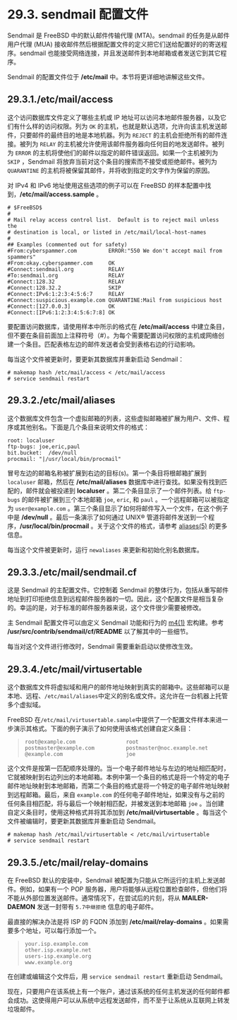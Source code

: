 # 29.3. sendmail 配置文件

Sendmail 是 FreeBSD 中的默认邮件传输代理 (MTA)。sendmail 的任务是从邮件用户代理 (MUA) 接收邮件然后根据配置文件的定义把它们送给配置好的的寄送程序。sendmail 也能接受网络连接，并且发送邮件到本地邮箱或者发送它到其它程序。

Sendmail 的配置文件位于 **/etc/mail** 中。本节将更详细地讲解这些文件。

## 29.3.1./etc/mail/access

这个访问数据库文件定义了哪些主机或 IP 地址可以访问本地邮件服务器，以及它们有什么样的访问权限。列为 `OK` 的主机，也就是默认选项，允许向该主机发送邮件，只要邮件的最终目的地是本地机器。列为 `REJECT` 的主机会拒绝所有的邮件连接。被列为 `RELAY` 的主机被允许使用该邮件服务器向任何目的地发送邮件。被列为 `ERROR` 的主机将使他们的邮件以指定的邮件错误返回。如果一个主机被列为 `SKIP` ，Sendmail 将放弃当前对这个条目的搜索而不接受或拒绝邮件。被列为 `QUARANTINE` 的主机将被保留其邮件，并将收到指定的文字作为保留的原因。

对 IPv4 和 IPv6 地址使用这些选项的例子可以在 FreeBSD 的样本配置中找到，**/etc/mail/access.sample** 。

```
# $FreeBSD$
#
# Mail relay access control list.  Default is to reject mail unless the
# destination is local, or listed in /etc/mail/local-host-names
#
## Examples (commented out for safety)
#From:cyberspammer.com          ERROR:"550 We don't accept mail from spammers"
#From:okay.cyberspammer.com     OK
#Connect:sendmail.org           RELAY
#To:sendmail.org                RELAY
#Connect:128.32                 RELAY
#Connect:128.32.2               SKIP
#Connect:IPv6:1:2:3:4:5:6:7     RELAY
#Connect:suspicious.example.com QUARANTINE:Mail from suspicious host
#Connect:[127.0.0.3]            OK
#Connect:[IPv6:1:2:3:4:5:6:7:8] OK
```

要配置访问数据库，请使用样本中所示的格式在 **/etc/mail/access** 中建立条目，但不要在条目前面加上注释符号（#）。为每个需要配置访问权限的主机或网络创建一个条目。匹配表格左边的邮件发送者会受到表格右边的行动影响。

每当这个文件被更新时，要更新其数据库并重新启动 Sendmail：

```
# makemap hash /etc/mail/access < /etc/mail/access
# service sendmail restart
```

## 29.3.2./etc/mail/aliases

这个数据库文件包含一个虚拟邮箱的列表，这些虚拟邮箱被扩展为用户、文件、程序或其他别名。下面是几个条目来说明文件的格式：

```
root: localuser
ftp-bugs: joe,eric,paul
bit.bucket:  /dev/null
procmail: "|/usr/local/bin/procmail"
```

冒号左边的邮箱名称被扩展到右边的目标(s)。第一个条目将根邮箱扩展到 `localuser` 邮箱，然后在 **/etc/mail/aliases** 数据库中进行查找。如果没有找到匹配的，邮件就会被投递到 **localuser** 。第二个条目显示了一个邮件列表。给 `ftp-bugs` 的邮件被扩展到三个本地邮箱 `joe`, `eric`, 和 `paul` 。一个远程邮箱可以被指定为 `user@example.com` 。第三个条目显示了如何将邮件写入一个文件，在这个例子中是 **/dev/null** 。最后一条演示了如何通过 UNIX® 管道将邮件发送到一个程序，**/usr/local/bin/procmail** 。关于这个文件的格式，请参考 [aliases(5)](https://www.freebsd.org/cgi/man.cgi?query=aliases&sektion=5&format=html) 的更多信息。

每当这个文件被更新时，运行 `newaliases` 来更新和初始化别名数据库。

## 29.3.3./etc/mail/sendmail.cf

这是 Sendmail 的主配置文件。它控制着 Sendmail 的整体行为，包括从重写邮件地址到打印拒绝信息到远程邮件服务器的一切。因此，这个配置文件是相当复杂的。幸运的是，对于标准的邮件服务器来说，这个文件很少需要被修改。

主 Sendmail 配置文件可以由定义 Sendmail 功能和行为的 [m4(1)](https://www.freebsd.org/cgi/man.cgi?query=m4&sektion=1&format=html) 宏构建。参考 **/usr/src/contrib/sendmail/cf/README** 以了解其中的一些细节。

每当对这个文件进行修改时，Sendmail 需要重新启动以使修改生效。

## 29.3.4./etc/mail/virtusertable

这个数据库文件将虚拟域和用户的邮件地址映射到真实的邮箱中。这些邮箱可以是本地、远程、`/etc/mail/aliases`中定义的别名或文件。这允许在一台机器上托管多个虚拟域。

FreeBSD 在`/etc/mail/virtusertable.sample`中提供了一个配置文件样本来进一步演示其格式。下面的例子演示了如何使用该格式创建自定义条目：

> ```
> root@example.com                root
> postmaster@example.com          postmaster@noc.example.net
> @example.com                    joe

这个文件是按第一匹配顺序处理的。当一个电子邮件地址与左边的地址相匹配时，它就被映射到右边列出的本地邮箱。本例中第一个条目的格式是将一个特定的电子邮件地址映射到本地邮箱，而第二个条目的格式是将一个特定的电子邮件地址映射到远程邮箱。最后，来自 `example.com` 的任何电子邮件地址，如果没有与之前的任何条目相匹配，将与最后一个映射相匹配，并被发送到本地邮箱 `joe` 。当创建自定义条目时，使用这种格式并将其添加到 **/etc/mail/virtusertable** 。每当这个文件被编辑时，要更新其数据库并重新启动 Sendmail。

```
# makemap hash /etc/mail/virtusertable < /etc/mail/virtusertable
# service sendmail restart
```

## 29.3.5./etc/mail/relay-domains

在 FreeBSD 默认的安装中，Sendmail 被配置为只能从它所运行的主机上发送邮件。例如，如果有一个 POP 服务器，用户将能够从远程位置检查邮件，但他们将不能从外部位置发送邮件。通常情况下，在尝试后的片刻，将从 **MAILER-DAEMON** 发送一封带有 `5.7中继拒绝` 信息的电子邮件。

最直接的解决办法是将 ISP 的 FQDN 添加到 **/etc/mail/relay-domains** 。如果需要多个地址，可以每行添加一个。

> ```
> your.isp.example.com
> other.isp.example.net
> users-isp.example.org
> www.example.org
>```

在创建或编辑这个文件后，用 `service sendmail restart` 重新启动 Sendmail。

现在，只要用户在该系统上有一个账户，通过该系统的任何主机发送的任何邮件都会成功。这使得用户可以从系统中远程发送邮件，而不至于让系统从互联网上转发垃圾邮件。
